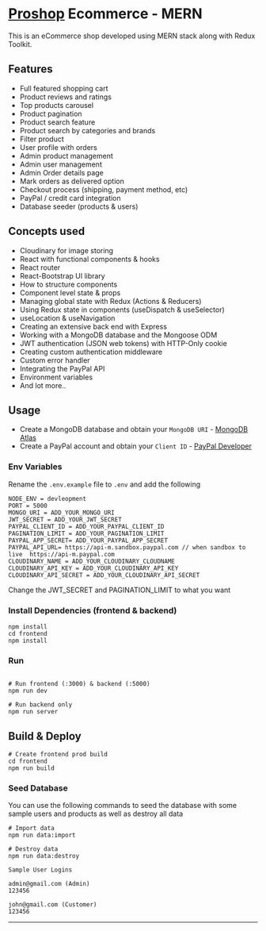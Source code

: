 # [Proshop](https://proshop-ecommerce-web.vercel.app/ ) Ecommerce - MERN 
This is an eCommerce shop developed using MERN stack along with Redux Toolkit.


## Features

- Full featured shopping cart
- Product reviews and ratings
- Top products carousel
- Product pagination
- Product search feature
- Product search by categories and brands
- Filter product
- User profile with orders
- Admin product management
- Admin user management
- Admin Order details page
- Mark orders as delivered option
- Checkout process (shipping, payment method, etc)
- PayPal / credit card integration
- Database seeder (products & users)


## Concepts used
- Cloudinary for image storing
- React with functional components & hooks
- React router
- React-Bootstrap UI library
- How to structure components
- Component level state & props
- Managing global state with Redux (Actions & Reducers)
- Using Redux state in components (useDispatch & useSelector)
- useLocation & useNavigation
- Creating an extensive back end with Express
- Working with a MongoDB database and the Mongoose ODM
- JWT authentication (JSON web tokens) with HTTP-Only cookie
- Creating custom authentication middleware
- Custom error handler
- Integrating the PayPal API
- Environment variables
- And lot more..



## Usage

- Create a MongoDB database and obtain your `MongoDB URI` - [MongoDB Atlas](https://www.mongodb.com/cloud/atlas/register)
- Create a PayPal account and obtain your `Client ID` - [PayPal Developer](https://developer.paypal.com/)

### Env Variables

Rename the `.env.example` file to `.env` and add the following

```
NODE_ENV = devleopment
PORT = 5000
MONGO_URI = ADD_YOUR_MONGO_URI
JWT_SECRET = ADD_YOUR_JWT_SECRET
PAYPAL_CLIENT_ID = ADD_YOUR_PAYPAL_CLIENT_ID
PAGINATION_LIMIT = ADD_YOUR_PAGINATION_LIMIT
PAYPAL_APP_SECRET= ADD_YOUR_PAYPAL_APP_SECRET
PAYPAL_API_URL= https://api-m.sandbox.paypal.com // when sandbox to live  https://api-m.paypal.com
CLOUDINARY_NAME = ADD_YOUR_CLOUDINARY_CLOUDNAME
CLOUDINARY_API_KEY = ADD_YOUR_CLOUDINARY_API_KEY
CLOUDINARY_API_SECRET = ADD_YOUR_CLOUDINARY_API_SECRET 
```
Change the JWT_SECRET and PAGINATION_LIMIT to what you want

### Install Dependencies (frontend & backend)

```
npm install
cd frontend
npm install
```

### Run

```

# Run frontend (:3000) & backend (:5000)
npm run dev

# Run backend only
npm run server
```

## Build & Deploy

```
# Create frontend prod build
cd frontend
npm run build
```

### Seed Database

You can use the following commands to seed the database with some sample users and products as well as destroy all data

```
# Import data
npm run data:import

# Destroy data
npm run data:destroy
```

```
Sample User Logins

admin@gmail.com (Admin)
123456

john@gmail.com (Customer)
123456

```

---
